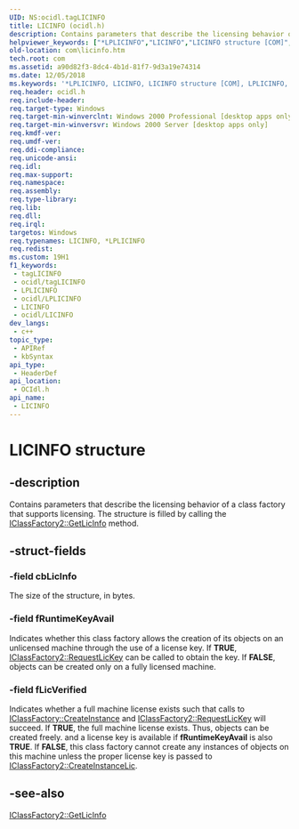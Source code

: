 ```yaml
---
UID: NS:ocidl.tagLICINFO
title: LICINFO (ocidl.h)
description: Contains parameters that describe the licensing behavior of a class factory that supports licensing. The structure is filled by calling the IClassFactory2::GetLicInfo method.
helpviewer_keywords: ["*LPLICINFO","LICINFO","LICINFO structure [COM]","LPLICINFO","LPLICINFO structure pointer [COM]","_ctrl_LICINFO","com.licinfo","ocidl/LICINFO","ocidl/LPLICINFO"]
old-location: com\licinfo.htm
tech.root: com
ms.assetid: a90d82f3-8dc4-4b1d-81f7-9d3a19e74314
ms.date: 12/05/2018
ms.keywords: '*LPLICINFO, LICINFO, LICINFO structure [COM], LPLICINFO, LPLICINFO structure pointer [COM], _ctrl_LICINFO, com.licinfo, ocidl/LICINFO, ocidl/LPLICINFO'
req.header: ocidl.h
req.include-header: 
req.target-type: Windows
req.target-min-winverclnt: Windows 2000 Professional [desktop apps only]
req.target-min-winversvr: Windows 2000 Server [desktop apps only]
req.kmdf-ver: 
req.umdf-ver: 
req.ddi-compliance: 
req.unicode-ansi: 
req.idl: 
req.max-support: 
req.namespace: 
req.assembly: 
req.type-library: 
req.lib: 
req.dll: 
req.irql: 
targetos: Windows
req.typenames: LICINFO, *LPLICINFO
req.redist: 
ms.custom: 19H1
f1_keywords:
 - tagLICINFO
 - ocidl/tagLICINFO
 - LPLICINFO
 - ocidl/LPLICINFO
 - LICINFO
 - ocidl/LICINFO
dev_langs:
 - c++
topic_type:
 - APIRef
 - kbSyntax
api_type:
 - HeaderDef
api_location:
 - OCIdl.h
api_name:
 - LICINFO
---
```


# LICINFO structure


## -description

Contains parameters that describe the licensing behavior of a class factory that supports licensing. The structure is filled by calling the <a href="https://docs.microsoft.com/windows/desktop/api/ocidl/nf-ocidl-iclassfactory2-getlicinfo">IClassFactory2::GetLicInfo</a> method.

## -struct-fields

### -field cbLicInfo

The size of the structure, in bytes.

### -field fRuntimeKeyAvail

Indicates whether this class factory allows the creation of its objects on an unlicensed machine through the use of a license key. If <b>TRUE</b>, <a href="https://docs.microsoft.com/windows/desktop/api/ocidl/nf-ocidl-iclassfactory2-requestlickey">IClassFactory2::RequestLicKey</a> can be called to obtain the key. If <b>FALSE</b>, objects can be created only on a fully licensed machine.

### -field fLicVerified

Indicates whether a full machine license exists such that calls to <a href="https://docs.microsoft.com/windows/desktop/api/unknwn/nf-unknwn-iclassfactory-createinstance">IClassFactory::CreateInstance</a> and <a href="https://docs.microsoft.com/windows/desktop/api/ocidl/nf-ocidl-iclassfactory2-requestlickey">IClassFactory2::RequestLicKey</a> will succeed. If <b>TRUE</b>, the full machine license exists. Thus, objects can be created freely. and a license key is available if <b>fRuntimeKeyAvail</b> is also <b>TRUE</b>. If <b>FALSE</b>, this class factory cannot create any instances of objects on this machine unless the proper license key is passed to <a href="https://docs.microsoft.com/windows/desktop/api/ocidl/nf-ocidl-iclassfactory2-createinstancelic">IClassFactory2::CreateInstanceLic</a>.

## -see-also

<a href="https://docs.microsoft.com/windows/desktop/api/ocidl/nf-ocidl-iclassfactory2-getlicinfo">IClassFactory2::GetLicInfo</a>

